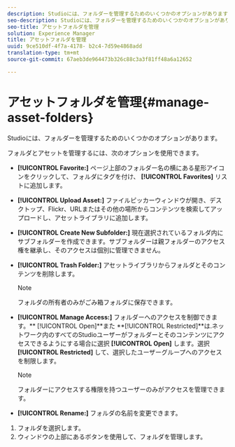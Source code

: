 ```yaml
---
description: Studioには、フォルダーを管理するためのいくつかのオプションがあります。
seo-description: Studioには、フォルダーを管理するためのいくつかのオプションがあります。
seo-title: アセットフォルダを管理
solution: Experience Manager
title: アセットフォルダを管理
uuid: 9ce510df-4f7a-4178- b2c4-7d59e4868add
translation-type: tm+mt
source-git-commit: 67aeb3de964473b326c88c3a3f81ff48a6a12652

---
```



# アセットフォルダを管理{#manage-asset-folders}

Studioには、フォルダーを管理するためのいくつかのオプションがあります。

フォルダとアセットを管理するには、次のオプションを使用できます。

* **[!UICONTROL Favorite:]** ページ上部のフォルダー名の横にある星形アイコンをクリックして、フォルダにタグを付け、 **[!UICONTROL Favorites]** リストに追加します。

* **[!UICONTROL Upload Asset:]** ファイルピッカーウィンドウが開き、デスクトップ、Flickr、URLまたはその他の場所からコンテンツを検索してアップロードし、アセットライブラリに追加します。
* **[!UICONTROL Create New Subfolder:]** 現在選択されているフォルダ内にサブフォルダーを作成できます。サブフォルダーは親フォルダーのアクセス権を継承し、そのアクセスは個別に管理できません。
* **[!UICONTROL Trash Folder:]** アセットライブラリからフォルダとそのコンテンツを削除します。

   >[!NOTE]
   >
   >フォルダの所有者のみがごみ箱フォルダに保存できます。

* **[!UICONTROL Manage Access:]** フォルダーへのアクセスを制御できます。** [!UICONTROL Open]**また **[!UICONTROL Restricted]**は.ネットワーク内のすべてのStudioユーザーがフォルダーとそのコンテンツにアクセスできるようにする場合に選択 **[!UICONTROL Open]** します。選択 **[!UICONTROL Restricted]** して、選択したユーザーグループへのアクセスを制限します。

   >[!NOTE]
   >
   >フォルダーにアクセスする権限を持つユーザーのみがアクセスを管理できます。

* **[!UICONTROL Rename:]** フォルダの名前を変更できます。

1. フォルダを選択します。
1. ウィンドウの上部にあるボタンを使用して、フォルダを管理します。
